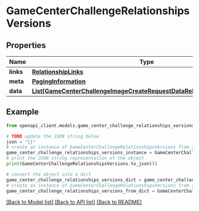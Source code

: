 # GameCenterChallengeRelationshipsVersions


## Properties

Name | Type | Description | Notes
------------ | ------------- | ------------- | -------------
**links** | [**RelationshipLinks**](RelationshipLinks.md) |  | [optional] 
**meta** | [**PagingInformation**](PagingInformation.md) |  | [optional] 
**data** | [**List[GameCenterChallengeImageCreateRequestDataRelationshipsVersionData]**](GameCenterChallengeImageCreateRequestDataRelationshipsVersionData.md) |  | [optional] 

## Example

```python
from openapi_client.models.game_center_challenge_relationships_versions import GameCenterChallengeRelationshipsVersions

# TODO update the JSON string below
json = "{}"
# create an instance of GameCenterChallengeRelationshipsVersions from a JSON string
game_center_challenge_relationships_versions_instance = GameCenterChallengeRelationshipsVersions.from_json(json)
# print the JSON string representation of the object
print(GameCenterChallengeRelationshipsVersions.to_json())

# convert the object into a dict
game_center_challenge_relationships_versions_dict = game_center_challenge_relationships_versions_instance.to_dict()
# create an instance of GameCenterChallengeRelationshipsVersions from a dict
game_center_challenge_relationships_versions_from_dict = GameCenterChallengeRelationshipsVersions.from_dict(game_center_challenge_relationships_versions_dict)
```
[[Back to Model list]](../README.md#documentation-for-models) [[Back to API list]](../README.md#documentation-for-api-endpoints) [[Back to README]](../README.md)


